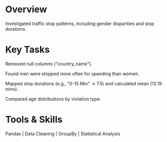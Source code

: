# Overview
Investigated traffic stop patterns, including gender disparities and stop durations.

# Key Tasks

Removed null columns ("country_name").

Found men were stopped more often for speeding than women.

Mapped stop durations (e.g., "0-15 Min" → 7.5) and calculated mean (12.19 mins).

Compared age distributions by violation type.

# Tools & Skills
Pandas | Data Cleaning | GroupBy | Statistical Analysis
